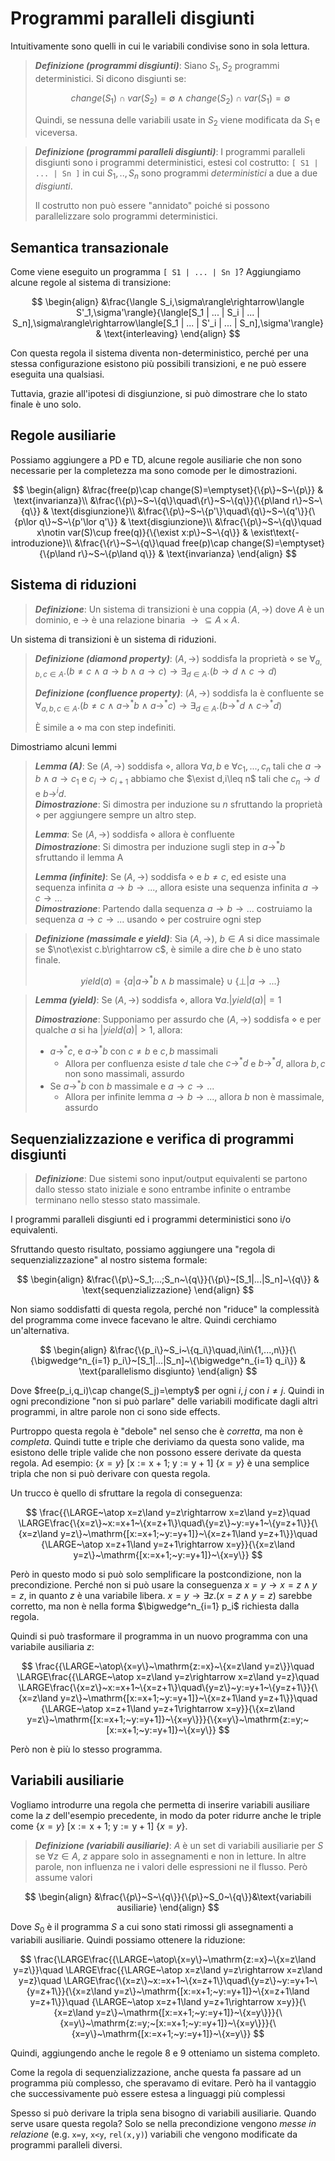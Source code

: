 # Programmi paralleli disgiunti

Intuitivamente sono quelli in cui le variabili condivise sono in sola lettura.

> ***Definizione (programmi disgiunti)***: Siano $S_1,S_2$ programmi deterministici. Si dicono disgiunti se:
>
> $$change(S_1)\cap var(S_2)=\emptyset\land change(S_2)\cap var(S_1)=\emptyset$$
>
> Quindi, se nessuna delle variabili usate in $S_2$ viene modificata da $S_1$ e viceversa.

> ***Definizione (programmi paralleli disgiunti)***: I programmi paralleli disgiunti sono i programmi deterministici, estesi col costrutto: `[ S1 | ... | Sn ]` in cui $S_1,..,S_n$ sono programmi *deterministici* a due a due *disgiunti*.
>
> Il costrutto non può essere "annidato" poiché si possono parallelizzare solo programmi deterministici.

## Semantica transazionale

Come viene eseguito un programma `[ S1 | ... | Sn ]`? Aggiungiamo alcune regole al sistema di transizione:

$$
\begin{align}
&\frac{\langle S_i,\sigma\rangle\rightarrow\langle S'_1,\sigma'\rangle}{\langle[S_1 | ... | S_i | ... | S_n],\sigma\rangle\rightarrow\langle[S_1 | ... | S'_i | ... | S_n],\sigma'\rangle} & \text{interleaving}
\end{align}
$$

Con questa regola il sistema diventa non-deterministico, perché per una stessa configurazione esistono più possibili transizioni, e ne può essere eseguita una qualsiasi.

Tuttavia, grazie all'ipotesi di disgiunzione, si può dimostrare che lo stato finale è uno solo.

## Regole ausiliarie

Possiamo aggiungere a PD e TD, alcune regole ausiliarie che non sono necessarie per la completezza ma sono comode per le dimostrazioni.

$$
\begin{align}
&\frac{free(p)\cap change(S)=\emptyset}{\{p\}~S~\{p\}} & \text{invarianza}\\
&\frac{\{p\}~S~\{q\}\quad\{r\}~S~\{q\}}{\{p\land r\}~S~\{q\}} & \text{disgiunzione}\\
&\frac{\{p\}~S~\{p'\}\quad\{q\}~S~\{q'\}}{\{p\lor q\}~S~\{p'\lor q'\}} & \text{disgiunzione}\\
&\frac{\{p\}~S~\{q\}\quad x\notin var(S)\cup free(q)}{\{\exist x:p\}~S~\{q\}} & \exist\text{-introduzione}\\
&\frac{\{r\}~S~\{q\}\quad free(p)\cap change(S)=\emptyset}{\{p\land r\}~S~\{p\land q\}} & \text{invarianza}
\end{align}
$$
## Sistema di riduzioni

> ***Definizione***: Un sistema di transizioni è una coppia $(A,\rightarrow)$ dove $A$ è un dominio, e $\rightarrow$ è una relazione binaria $\rightarrow\subseteq A\times A$.

Un sistema di transizioni è un sistema di riduzioni.

> ***Definizione (diamond property)***: $(A,\rightarrow)$ soddisfa la proprietà $\diamond$ se $\forall_{a,b,c\in A}.(b\neq c~\land~a\rightarrow b~\land~a\rightarrow c)\rightarrow\exists_{d\in A}.(b\rightarrow d~\land~c\rightarrow d)$
>
> ***Definizione (confluence property)***: $(A,\rightarrow)$ soddisfa la è confluente se $\forall_{a,b,c\in A}.(b\neq c~\land~a\rightarrow^* b~\land~a\rightarrow^* c)\rightarrow\exists_{d\in A}.(b\rightarrow^* d~\land~c\rightarrow^* d)$
>
> È simile a $\diamond$ ma con step indefiniti.

Dimostriamo alcuni lemmi

> ***Lemma (A)***: Se $(A,\rightarrow)$ soddisfa $\diamond$, allora $\forall a,b$ e $\forall c_1,...,c_n$ tali che $a\rightarrow b\land a\rightarrow c_1$ e $c_i\rightarrow c_{i+1}$ abbiamo che $\exist d,i\leq n$ tali che $c_n\rightarrow d$ e $b\rightarrow^i d$.\
> ***Dimostrazione***: Si dimostra per induzione su $n$ sfruttando la proprietà $\diamond$ per aggiungere sempre un altro step.
> 
> ***Lemma***: Se $(A,\rightarrow)$ soddisfa $\diamond$ allora è confluente\
> ***Dimostrazione***: Si dimostra per induzione sugli step in $a\rightarrow^* b$ sfruttando il lemma A
>
> ***Lemma (infinite)***: Se $(A,\rightarrow)$ soddisfa $\diamond$ e $b\neq c$, ed esiste una sequenza infinita $a\rightarrow b\rightarrow...$, allora esiste una sequenza infinita $a\rightarrow c\rightarrow...$\
> ***Dimostrazione***: Partendo dalla sequenza $a\rightarrow b\rightarrow...$ costruiamo la sequenza $a\rightarrow c\rightarrow...$ usando $\diamond$ per costruire ogni step

> ***Definizione (massimale e yield)***: Sia $(A,\rightarrow)$, $b\in A$ si dice massimale se $\not\exist c.b\rightarrow c$, è simile a dire che $b$ è uno stato finale.
>
> $$yield(a)=\{a|a\rightarrow^*b\land b~\mathrm{massimale}\}\cup\{\bot|a\rightarrow...\}$$

> ***Lemma (yield)***: Se $(A,\rightarrow)$ soddisfa $\diamond$, allora $\forall a.|yield(a)|=1$
>
> ***Dimostrazione***: Supponiamo per assurdo che $(A,\rightarrow)$ soddisfa $\diamond$ e per qualche  $a$ si ha $|yield(a)|>1$, allora:
> * $a\rightarrow^*c$, e $a\rightarrow^*b$ con $c\neq b$ e $c,b$ massimali
>   * Allora per confluenza esiste $d$ tale che $c\rightarrow^*d$ e $b\rightarrow^*d$, allora $b,c$ non sono massimali, assurdo
> * Se $a\rightarrow^*b$ con $b$ massimale e $a\rightarrow c\rightarrow...$
>   * Allora per infinite lemma $a\rightarrow b\rightarrow...$, allora $b$ non è massimale, assurdo

## Sequenzializzazione e verifica di programmi disgiunti

> ***Definizione***: Due sistemi sono input/output equivalenti se partono dallo stesso stato iniziale e sono entrambe infinite o entrambe terminano nello stesso stato massimale.

I programmi paralleli disgiunti ed i programmi deterministici sono i/o equivalenti.

Sfruttando questo risultato, possiamo aggiungere una "regola di sequenzializzazione" al nostro sistema formale:

$$
\begin{align}
&\frac{\{p\}~S_1;...;S_n~\{q\}}{\{p\}~[S_1|...|S_n]~\{q\}} & \text{sequenzializzazione}
\end{align}
$$

Non siamo soddisfatti di questa regola, perché non "riduce" la complessità del programma come invece facevano le altre. Quindi cerchiamo un'alternativa.

$$
\begin{align}
&\frac{\{p_i\}~S_i~\{q_i\}\quad,i\in\{1,...,n\}}{\{\bigwedge^n_{i=1} p_i\}~[S_1|...|S_n]~\{\bigwedge^n_{i=1} q_i\}} & \text{parallelismo disgiunto}
\end{align}
$$

Dove $free(p_i,q_i)\cap change(S_j)=\empty$ per ogni $i,j$ con $i\neq j$. Quindi in ogni precondizione "non si può parlare" delle variabili modificate dagli altri programmi, in altre parole non ci sono side effects.

Purtroppo questa regola è "debole" nel senso che è *corretta*, ma non è *completa*. Quindi tutte e triple che deriviamo da questa sono valide, ma esistono delle triple valide che non possono essere derivate da questa regola. Ad esempio: $\{x=y\}~\mathrm{[x:=x+1;~y:=y+1]}~\{x=y\}$ è una semplice tripla che non si può derivare con questa regola.

Un trucco è quello di sfruttare la regola di conseguenza:

$$
\frac{{\LARGE~\atop x=z\land y=z\rightarrow x=z\land y=z}\quad \LARGE\frac{\{x=z\}~x:=x+1~\{x=z+1\}\quad\{y=z\}~y:=y+1~\{y=z+1\}}{\{x=z\land y=z\}~\mathrm{[x:=x+1;~y:=y+1]}~\{x=z+1\land y=z+1\}}\quad {\LARGE~\atop x=z+1\land y=z+1\rightarrow x=y}}{\{x=z\land y=z\}~\mathrm{[x:=x+1;~y:=y+1]}~\{x=y\}}
$$

Però in questo modo si può solo semplificare la postcondizione, non la precondizione. Perché non si può usare la conseguenza $x=y\rightarrow x=z\land y=z$, in quanto $z$ è una variabile libera. $x=y\rightarrow \exists z.(x=z\land y=z)$ sarebbe corretto, ma non è nella forma $\bigwedge^n_{i=1} p_i$ richiesta dalla regola.


Quindi si può trasformare il programma in un nuovo programma con una variabile ausiliaria $z$:

$$
\frac{{\LARGE~\atop\{x=y\}~\mathrm{z:=x}~\{x=z\land y=z\}}\quad \LARGE\frac{{\LARGE~\atop x=z\land y=z\rightarrow x=z\land y=z}\quad \LARGE\frac{\{x=z\}~x:=x+1~\{x=z+1\}\quad\{y=z\}~y:=y+1~\{y=z+1\}}{\{x=z\land y=z\}~\mathrm{[x:=x+1;~y:=y+1]}~\{x=z+1\land y=z+1\}}\quad {\LARGE~\atop x=z+1\land y=z+1\rightarrow x=y}}{\{x=z\land y=z\}~\mathrm{[x:=x+1;~y:=y+1]}~\{x=y\}}}{\{x=y\}~\mathrm{z:=y;~[x:=x+1;~y:=y+1]}~\{x=y\}}
$$

Però non è più lo stesso programma.

## Variabili ausiliarie

Vogliamo introdurre una regola che permetta di inserire variabili ausiliare  come la $z$ dell'esempio precedente, in modo da poter ridurre anche le triple come $\{x=y\}~\mathrm{[x:=x+1;~y:=y+1]}~\{x=y\}$.

> ***Definizione (variabili ausiliarie)***: $A$ è un set di variabili ausiliarie per $S$ se $\forall z\in A$, $z$ appare solo in assegnamenti e non in letture. In altre parole, non influenza ne i valori delle espressioni ne il flusso. Però assume valori

$$
\begin{align}
&\frac{\{p\}~S~\{q\}}{\{p\}~S_0~\{q\}}&\text{variabili ausiliarie}
\end{align}
$$

Dove $S_0$ è il programma $S$ a cui sono stati rimossi gli assegnamenti a variabili ausiliarie. Quindi possiamo ottenere la riduzione:

$$
\frac{\LARGE\frac{{\LARGE~\atop\{x=y\}~\mathrm{z:=x}~\{x=z\land y=z\}}\quad \LARGE\frac{{\LARGE~\atop x=z\land y=z\rightarrow x=z\land y=z}\quad \LARGE\frac{\{x=z\}~x:=x+1~\{x=z+1\}\quad\{y=z\}~y:=y+1~\{y=z+1\}}{\{x=z\land y=z\}~\mathrm{[x:=x+1;~y:=y+1]}~\{x=z+1\land y=z+1\}}\quad {\LARGE~\atop x=z+1\land y=z+1\rightarrow x=y}}{\{x=z\land y=z\}~\mathrm{[x:=x+1;~y:=y+1]}~\{x=y\}}}{\{x=y\}~\mathrm{z:=y;~[x:=x+1;~y:=y+1]}~\{x=y\}}}{\{x=y\}~\mathrm{[x:=x+1;~y:=y+1]}~\{x=y\}}
$$

Quindi, aggiungendo anche le regole 8 e 9 otteniamo un sistema completo.

Come la regola di sequenzializzazione, anche questa fa passare ad un programma più complesso, che speravamo di evitare. Però ha il vantaggio che successivamente può essere estesa a linguaggi più complessi

Spesso si può derivare la tripla sena bisogno di variabili ausiliarie. Quando serve usare questa regola? Solo se nella precondizione vengono *messe in relazione* (e.g. `x=y`, `x<y`, `rel(x,y)`) variabili che vengono modificate da programmi paralleli diversi.